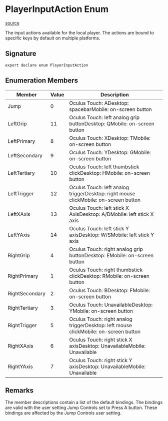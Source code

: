# PlayerInputAction Enum

[source](https://developers.meta.com/horizon-worlds/reference/2.0.0/core_playerinputaction)

The input actions available for the local player. The actions are bound to specific keys by default on multiple platforms.

## Signature

```
export declare enum PlayerInputAction
```

## Enumeration Members

| Member | Value | Description |
| --- | --- | --- |
| Jump | 0 | Oculus Touch: ADesktop: spacebarMobile: on-screen button |
| LeftGrip | 11 | Oculus Touch: left analog grip buttonDesktop: QMobile: on-screen button |
| LeftPrimary | 8 | Oculus Touch: XDesktop: TMobile: on-screen button |
| LeftSecondary | 9 | Oculus Touch: YDesktop: GMobile: on-screen button |
| LeftTertiary | 10 | Oculus Touch: left thumbstick clickDesktop: HMobile: on-screen button |
| LeftTrigger | 12 | Oculus Touch: left analog triggerDesktop: right mouse clickMobile: on-screen button |
| LeftXAxis | 13 | Oculus Touch: left stick X AxisDesktop: A/DMobile: left stick X axis |
| LeftYAxis | 14 | Oculus Touch: left stick Y axisDesktop: W/SMobile: left stick Y axis |
| RightGrip | 4 | Oculus Touch: right analog grip buttonDesktop: EMobile: on-screen button |
| RightPrimary | 1 | Oculus Touch: right thumbstick clickDesktop: RMobile: on-screen button |
| RightSecondary | 2 | Oculus Touch: BDesktop: FMobile: on-screen button |
| RightTertiary | 3 | Oculus Touch: UnavailableDesktop: YMobile: on-screen button |
| RightTrigger | 5 | Oculus Touch: right analog triggerDesktop: left mouse clickMobile: on-screen button |
| RightXAxis | 6 | Oculus Touch: right stick X axisDesktop: UnavailableMobile: Unavailable |
| RightYAxis | 7 | Oculus Touch: right stick Y axisDesktop: UnavailableMobile: Unavailable |

## Remarks

  

The member descriptions contain a list of the default bindings. The bindings are valid with the user setting Jump Controls set to Press A button. These bindings are affected by the Jump Controls user setting.

  

  